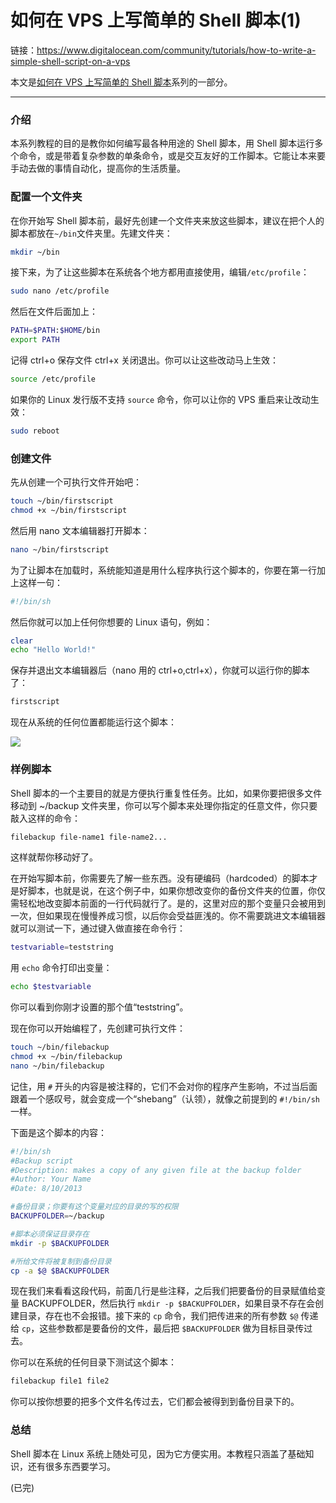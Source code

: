 # 如何在 VPS 上写简单的 Shell 脚本(1)

链接：https://www.digitalocean.com/community/tutorials/how-to-write-a-simple-shell-script-on-a-vps

本文是[如何在 VPS 上写简单的 Shell 脚本](..)系列的一部分。

---

### 介绍

本系列教程的目的是教你如何编写最各种用途的 Shell 脚本，用 Shell 脚本运行多个命令，或是带着复杂参数的单条命令，或是交互友好的工作脚本。它能让本来要手动去做的事情自动化，提高你的生活质量。

### 配置一个文件夹

在你开始写 Shell 脚本前，最好先创建一个文件夹来放这些脚本，建议在把个人的脚本都放在`~/bin`文件夹里。先建文件夹：

```sh
mkdir ~/bin
```

接下来，为了让这些脚本在系统各个地方都用直接使用，编辑`/etc/profile`：

```sh
sudo nano /etc/profile
```

然后在文件后面加上：

```sh
PATH=$PATH:$HOME/bin
export PATH
```

记得 ctrl+o 保存文件 ctrl+x 关闭退出。你可以让这些改动马上生效：

```sh
source /etc/profile
```

如果你的 Linux 发行版不支持 `source` 命令，你可以让你的 VPS 重启来让改动生效：

```sh
sudo reboot
```

### 创建文件

先从创建一个可执行文件开始吧：

```sh
touch ~/bin/firstscript
chmod +x ~/bin/firstscript
```

然后用 nano 文本编辑器打开脚本：

```sh
nano ~/bin/firstscript
```

为了让脚本在加载时，系统能知道是用什么程序执行这个脚本的，你要在第一行加上这样一句：

```sh
#!/bin/sh
```

然后你就可以加上任何你想要的 Linux 语句，例如：

```sh
clear
echo "Hello World!"
```

保存并退出文本编辑器后（nano 用的 ctrl+o,ctrl+x），你就可以运行你的脚本了：

```sh
firstscript
```

现在从系统的任何位置都能运行这个脚本：

![](https://assets.digitalocean.com/tutorial_images/PPFoJ5f.png)


### 样例脚本

Shell 脚本的一个主要目的就是方便执行重复性任务。比如，如果你要把很多文件移动到 ~/backup 文件夹里，你可以写个脚本来处理你指定的任意文件，你只要敲入这样的命令：

```sh
filebackup file-name1 file-name2...
```

这样就帮你移动好了。

在开始写脚本前，你需要先了解一些东西。没有硬编码（hardcoded）的脚本才是好脚本，也就是说，在这个例子中，如果你想改变你的备份文件夹的位置，你仅需轻松地改变脚本前面的一行代码就行了。是的，这里对应的那个变量只会被用到一次，但如果现在慢慢养成习惯，以后你会受益匪浅的。你不需要跳进文本编辑器就可以测试一下，通过键入做直接在命令行： 

```sh
testvariable=teststring
```

用 `echo` 命令打印出变量：

```sh
echo $testvariable
```

你可以看到你刚才设置的那个值“teststring”。

现在你可以开始编程了，先创建可执行文件：

```sh
touch ~/bin/filebackup
chmod +x ~/bin/filebackup
nano ~/bin/filebackup
```

记住，用 `#` 开头的内容是被注释的，它们不会对你的程序产生影响，不过当后面跟着一个感叹号，就会变成一个“shebang”（认领），就像之前提到的 `#!/bin/sh` 一样。

下面是这个脚本的内容：

```sh
#!/bin/sh
#Backup script
#Description: makes a copy of any given file at the backup folder
#Author: Your Name
#Date: 8/10/2013

#备份目录；你要有这个变量对应的目录的写的权限
BACKUPFOLDER=~/backup

#脚本必须保证目录存在
mkdir -p $BACKUPFOLDER

#所给文件将被复制到备份目录
cp -a $@ $BACKUPFOLDER
```

现在我们来看看这段代码，前面几行是些注释，之后我们把要备份的目录赋值给变量 BACKUPFOLDER，然后执行 `mkdir -p $BACKUPFOLDER`，如果目录不存在会创建目录，存在也不会报错。接下来的 `cp` 命令，我们把传进来的所有参数 `$@` 传递给 `cp`，这些参数都是要备份的文件，最后把 `$BACKUPFOLDER` 做为目标目录传过去。

你可以在系统的任何目录下测试这个脚本：

```sh
filebackup file1 file2
```

你可以按你想要的把多个文件名传过去，它们都会被得到到备份目录下的。

### 总结

Shell 脚本在 Linux 系统上随处可见，因为它方便实用。本教程只涵盖了基础知识，还有很多东西要学习。


(已完)







